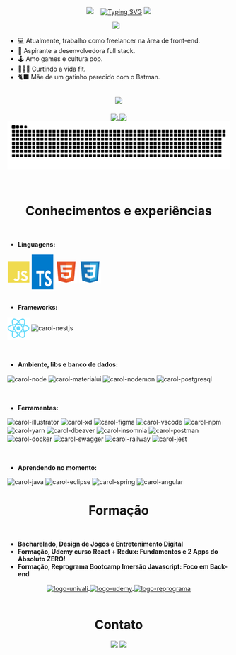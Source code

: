 <div>
  <p align="center">
    <img src="https://github.com/Anmol-Baranwal/Cool-GIFs-For-GitHub/assets/74038190/94cc4424-9251-42ae-8782-92465d0a0043" width="75">&nbsp;&nbsp;&nbsp;
  <a href="https://git.io/typing-svg"><img src="https://readme-typing-svg.demolab.com?font=Fira+Code&weight=900&size=25&pause=1000&color=8300FF&width=440&lines=Sou+Caroliny%2C+desenvolvedora.;Seja+bem-vindo(a)+ao+meu+GitHub!" alt="Typing SVG" /></a>
    <img src="https://github.com/Anmol-Baranwal/Cool-GIFs-For-GitHub/assets/74038190/42077049-1939-493e-9a19-47ca5db36643" width="75">
</p>
</div>

<div align="center">
<img src="https://user-images.githubusercontent.com/74038190/212284115-f47cd8ff-2ffb-4b04-b5bf-4d1c14c0247f.gif" width="1000">&nbsp;&nbsp;&nbsp;
</div>

- 💻 Atualmente, trabalho como freelancer na área de front-end.
- 🌱 Aspirante a desenvolvedora full stack.
- 🕹️ Amo games e cultura pop.
- 🏋🏻‍♀️ Curtindo a vida fit.
- 🐈‍⬛ Mãe de um gatinho parecido com o Batman.
 <br/>
 
<div align="center">
 <img src="https://user-images.githubusercontent.com/74038190/212750155-3ceddfbd-19d3-40a3-87af-8d329c8323c4.gif" width="500">
</div> <br/>

<div align="center">
<a href="https://github.com/caroliny-gomes-lima">
  <img height="185em" align="center" src="https://github-readme-stats.vercel.app/api?username=caroliny-gomes-lima&show_icons=true&rank_icon=github&theme=tokyonight" />
  <img height="185em" align="center" src="https://github-readme-stats.vercel.app/api/top-langs?username=caroliny-gomes-lima&layout=compact&langs_count=16&theme=tokyonight" />
</a>
</div>

<div align="center">
 <picture>
  <source media="(prefers-color-scheme: dark)" srcset="https://raw.githubusercontent.com/caroliny-gomes-lima/caroliny-gomes-lima/output/github-contribution-grid-snake-dark.svg">
  <source media="(prefers-color-scheme: light)" srcset="https://raw.githubusercontent.com/caroliny-gomes-lima/caroliny-gomes-lima/output/github-contribution-grid-snake.svg">
  <img alt="github contribution grid snake animation" src="https://raw.githubusercontent.com/caroliny-gomes-lima/caroliny-gomes-lima/output/github-contribution-grid-snake.svg">
</picture>
</div><br/><br/>

<div align="center">
<h1>Conhecimentos e experiências</h1>
</div><br/>

- <strong>Linguagens:</strong>
<div style="display: inline_block">
  <img align="center" alt="carol-Js" height="50" width="50" src="https://raw.githubusercontent.com/devicons/devicon/master/icons/javascript/javascript-plain.svg">
  <img align="center" alt="carol-Ts" height="80" width="50" src="https://raw.githubusercontent.com/devicons/devicon/master/icons/typescript/typescript-plain.svg">
  <img align="center" alt="carol-HTML" height="50" width="50" src="https://raw.githubusercontent.com/devicons/devicon/master/icons/html5/html5-original.svg">
  <img align="center" alt="carol-CSS" height="50" width="50" src="https://raw.githubusercontent.com/devicons/devicon/master/icons/css3/css3-original.svg">
</div><br/>

- <strong>Frameworks:</strong>
<div style="display: inline_block">
  <img align="center" alt="carol-React" height="50" width="50" src="https://raw.githubusercontent.com/devicons/devicon/master/icons/react/react-original.svg">
  <img align="center" alt="carol-nestjs" height="50" width="50" src="https://cdn.jsdelivr.net/gh/devicons/devicon@latest/icons/nestjs/nestjs-original.svg">
</div><br/><br/>

- <strong>Ambiente, libs e banco de dados:</strong>
<div style="display: inline_block">
   <img align="center" alt="carol-node" height="50" width="50" src="https://cdn.jsdelivr.net/gh/devicons/devicon@latest/icons/nodejs/nodejs-original.svg">
   <img align="center" alt="carol-materialui" height="50" width="50" src="https://cdn.jsdelivr.net/gh/devicons/devicon@latest/icons/materialui/materialui-original.svg">
   <img align="center" alt="carol-nodemon" height="50" width="50" src="https://cdn.jsdelivr.net/gh/devicons/devicon@latest/icons/nodemon/nodemon-original.svg">
   <img align="center" alt="carol-postgresql" height="50" width="50" src="https://cdn.jsdelivr.net/gh/devicons/devicon@latest/icons/postgresql/postgresql-original.svg">
</div><br/><br/>

- <strong>Ferramentas:</strong>
<div style="display: inline_block">
  <img align="center" alt="carol-illustrator" height="50" width="50" src="https://cdn.jsdelivr.net/gh/devicons/devicon@latest/icons/illustrator/illustrator-plain.svg">
  <img align="center" alt="carol-xd" height="50" width="50" src="https://cdn.jsdelivr.net/gh/devicons/devicon@latest/icons/xd/xd-original.svg">
  <img align="center" alt="carol-figma" height="50" width="50" src="https://cdn.jsdelivr.net/gh/devicons/devicon@latest/icons/figma/figma-original.svg">
   <img align="center" alt="carol-vscode" height="50" width="50" src="https://cdn.jsdelivr.net/gh/devicons/devicon@latest/icons/vscode/vscode-original.svg" >
  <img align="center" alt="carol-npm" height="50" width="50" src="https://cdn.jsdelivr.net/gh/devicons/devicon@latest/icons/npm/npm-original-wordmark.svg">
  <img align="center" alt="carol-yarn" height="50" width="50" src="https://cdn.jsdelivr.net/gh/devicons/devicon@latest/icons/yarn/yarn-original.svg" >
  <img align="center" alt="carol-dbeaver" height="50" width="50" src="https://cdn.jsdelivr.net/gh/devicons/devicon@latest/icons/dbeaver/dbeaver-original.svg" >
  <img align="center" alt="carol-insomnia" height="50" width="50" src="https://cdn.jsdelivr.net/gh/devicons/devicon@latest/icons/insomnia/insomnia-original.svg" >
  <img align="center" alt="carol-postman" height="50" width="50" src="https://cdn.jsdelivr.net/gh/devicons/devicon@latest/icons/postman/postman-original.svg" >
  <img align="center" alt="carol-docker" height="60" width="60" src="https://cdn.jsdelivr.net/gh/devicons/devicon@latest/icons/docker/docker-plain.svg">
  <img align="center" alt="carol-swagger" height="50" width="50" src="https://cdn.jsdelivr.net/gh/devicons/devicon@latest/icons/swagger/swagger-original.svg">
  <img align="center" alt="carol-railway" height="50" width="50" src="https://cdn.jsdelivr.net/gh/devicons/devicon@latest/icons/railway/railway-original.svg">
   <img align="center" alt="carol-jest" height="50" width="50" src="https://cdn.jsdelivr.net/gh/devicons/devicon@latest/icons/jest/jest-plain.svg">
</div><br/><br/>

- <strong>Aprendendo no momento:</strong>
<div style="display: inline_block">
  <img align="center" alt="carol-java" height="50" width="50" src="https://cdn.jsdelivr.net/gh/devicons/devicon@latest/icons/java/java-original.svg">
  <img align="center" alt="carol-eclipse" height="50" width="50" src="https://cdn.jsdelivr.net/gh/devicons/devicon@latest/icons/eclipse/eclipse-original.svg">
  <img align="center" alt="carol-spring" height="50" width="50" src="https://cdn.jsdelivr.net/gh/devicons/devicon@latest/icons/spring/spring-original.svg">
  <img align="center" alt="carol-angular" height="50" width="50" src="https://cdn.jsdelivr.net/gh/devicons/devicon@latest/icons/angular/angular-original.svg">
</div>

<div align="center">
<h1>Formação</h1>
</div><br/>

- <strong>Bacharelado, Design de Jogos e Entretenimento Digital</strong>
- <strong>Formação, Udemy curso React + Redux: Fundamentos e 2 Apps do Absoluto ZERO!</strong>
- <strong>Formação, Reprograma Bootcamp Imersão Javascript: Foco em Back-end</strong>
<div style="display: inline_block">
  <div align="center">

<a href="https://univali.br/graduacao/design-de-jogos-e-entretenimento-digital-florianopolis/Paginas/default.aspx"  target="_blank">
  <img  align="center" alt="logo-univali" height="100" width="130" src="https://seeklogo.com/images/U/Univali-logo-8305D43532-seeklogo.com.png" target="_blank">
  </a>
  <a href="https://univali.br/graduacao/design-de-jogos-e-entretenimento-digital-florianopolis/Paginas/default.aspx"  target="_blank">
  <img align="center" alt="logo-udemy" height="100" width="160" src="https://logos-world.net/wp-content/uploads/2021/11/Udemy-Logo.png" target="_blank">
  </a>
  
  <a href="https://reprograma.com.br/curso-imersao-javascript/" target="_blank">
  <img align="center" alt="logo-reprograma" height="100" width="100" src="https://storage.googleapis.com/atados-v3/user-uploaded/images/ae8b6362-952f-42d4-84f7-af22840b2027.png" target="_blank">
</a>
  </div>
</div><br/>

<div align="center">
<h1>Contato</h1>
</div>
<div> 
  <div align="center">
  <a href = mailto:caroliny.gomeslima@gmail.com><img src="https://img.shields.io/badge/-Gmail-b20000?style=for-the-badge&logo=gmail&logoColor=white" target="_blank"></a>
  <a href="https://www.linkedin.com/in/caroliny-gomes-a142291b9" target="_blank"><img src="https://img.shields.io/badge/-LinkedIn-%230077B5?style=for-the-badge&logo=linkedin&logoColor=white" target="_blank"></a> 
  </div>
</div>

